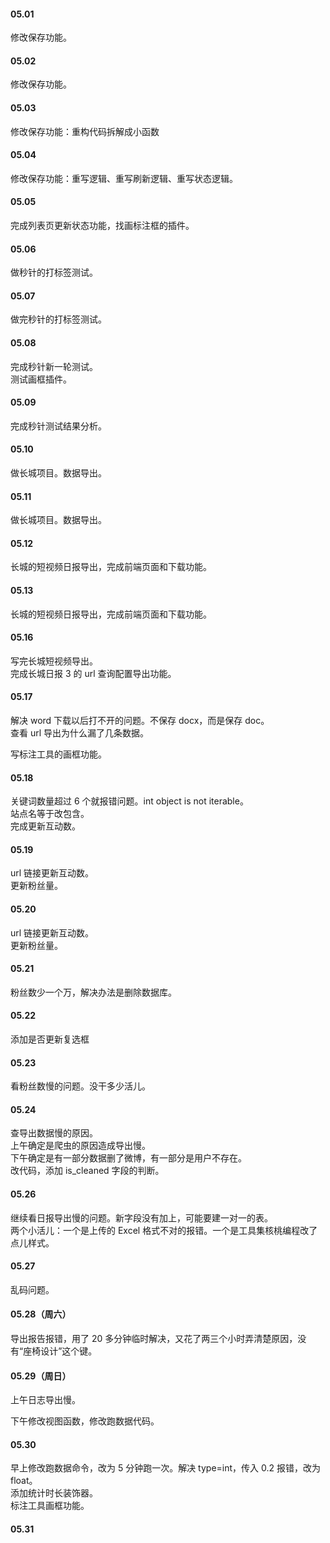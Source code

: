 
#### 05.01  

修改保存功能。   


#### 05.02  

修改保存功能。   


#### 05.03  

修改保存功能：重构代码拆解成小函数


#### 05.04  

修改保存功能：重写逻辑、重写刷新逻辑、重写状态逻辑。    


#### 05.05  

完成列表页更新状态功能，找画标注框的插件。    


#### 05.06    

做秒针的打标签测试。    


#### 05.07    

做完秒针的打标签测试。    


#### 05.08    

完成秒针新一轮测试。    
测试画框插件。   


#### 05.09  

完成秒针测试结果分析。   


#### 05.10   

做长城项目。数据导出。    


#### 05.11   

做长城项目。数据导出。    


#### 05.12   

长城的短视频日报导出，完成前端页面和下载功能。    


#### 05.13  

长城的短视频日报导出，完成前端页面和下载功能。    


#### 05.16    

写完长城短视频导出。   
完成长城日报 3 的 url 查询配置导出功能。    


#### 05.17   

解决 word 下载以后打不开的问题。不保存 docx，而是保存 doc。     
查看 url 导出为什么漏了几条数据。    

写标注工具的画框功能。    


#### 05.18   

关键词数量超过 6 个就报错问题。int object is not iterable。   
站点名等于改包含。    
完成更新互动数。    


#### 05.19   

url 链接更新互动数。    
更新粉丝量。    


#### 05.20   

url 链接更新互动数。    
更新粉丝量。    


#### 05.21   

粉丝数少一个万，解决办法是删除数据库。    


#### 05.22  

添加是否更新复选框   


#### 05.23    

看粉丝数慢的问题。没干多少活儿。   


#### 05.24   

查导出数据慢的原因。   
上午确定是爬虫的原因造成导出慢。    
下午确定是有一部分数据删了微博，有一部分是用户不存在。   
改代码，添加 is_cleaned 字段的判断。   


#### 05.26   

继续看日报导出慢的问题。新字段没有加上，可能要建一对一的表。    
两个小活儿：一个是上传的 Excel 格式不对的报错。一个是工具集核桃编程改了点儿样式。     


#### 05.27   

乱码问题。     


#### 05.28（周六）    

导出报告报错，用了 20 多分钟临时解决，又花了两三个小时弄清楚原因，没有“座椅设计”这个键。   


#### 05.29（周日）    

上午日志导出慢。    

下午修改视图函数，修改跑数据代码。     


#### 05.30   

早上修改跑数据命令，改为 5 分钟跑一次。解决 type=int，传入 0.2 报错，改为 float。     
添加统计时长装饰器。     
标注工具画框功能。    


#### 05.31   



